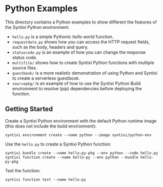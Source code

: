 # Python Examples

This directory contains a Python examples to show different the features of the Syntixi Python environment:
- `hello.py` is a simple Pythonic _hello world_ function.
- `requestdata.py` shows how you can access the HTTP request fields, such as the body, headers and query.
- `statuscode.py` is an example of how you can change the response status code.
- `multifile/` shows how to create Syntixi Python functions with multiple source files.
- `guestbook/` is a more realistic demonstration of using Python and Syntixi to create a serverless guestbook.
- `sourcepkg/` is an example of how to use the Syntixi Python Build environment to resolve (pip) dependencies 
  before deploying the function.

## Getting Started

Create a Syntixi Python environment with the default Python runtime image (this does not include the build environment):
```
syntixi environment create --name python --image syntixi/python-env
```

Use the `hello.py` to create a Syntixi Python function:
```
syntixi bundle create --name hello-py-pkg --env python --code hello.py 
syntixi function create --name hello-py --env python --bundle hello-py-pkg
```

Test the function:
```
syntixi function test --name hello-py
```
